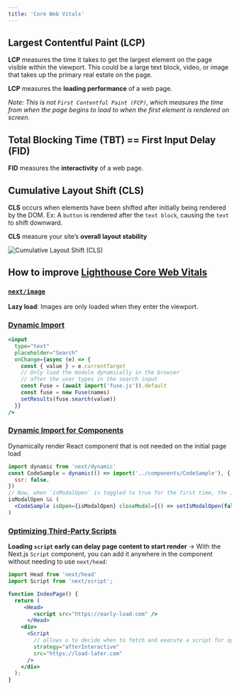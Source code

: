 ```yaml
---
title: 'Core Web Vitals'
---
```


## Largest Contentful Paint (LCP)

**LCP** measures the time it takes to get the largest element on the page visible within the viewport. This could be a large text block, video, or image that takes up the primary real estate on the page.

**LCP** measures the **loading performance** of a web page.

_Note: This is not `First Contentful Paint (FCP)`, which measures the time from when the page begins to load to when the first element is rendered on screen._

## Total Blocking Time (TBT) == First Input Delay (FID)

**FID** measures the **interactivity** of a web page.

## Cumulative Layout Shift (CLS)

**CLS** occurs when elements have been shifted after initially being rendered by the DOM. Ex: A `button` is rendered after the `text block`, causing the `text` to shift downward.

**CLS** measure your site’s **overall layout stability**

![Cumulative Layout Shift (CLS)](https://nextjs.org/static/images/learn/seo/cls-example.png)

## How to improve [Lighthouse Core Web Vitals](https://web.dev/performance-scoring/#lighthouse-8)

### [`next/image`](https://nextjs.org/docs/basic-features/image-optimization)

**Lazy load**: Images are only loaded when they enter the viewport.

### [Dynamic Import](https://nextjs.org/docs/advanced-features/dynamic-import)

```jsx
<input
  type="text"
  placeholder="Search"
  onChange={async (e) => {
    const { value } = e.currentTarget
    // Only load the module dynamically in the browser
    // after the user types in the search input
    const Fuse = (await import('fuse.js')).default
    const fuse = new Fuse(names)
    setResults(fuse.search(value))
  }}
/>
```

### [Dynamic Import for Components](https://nextjs.org/learn/seo/improve/dynamic-import-components)

Dynamically render React component that is not needed on the initial page load

```jsx
import dynamic from 'next/dynamic'
const CodeSample = dynamic(() => import('../components/CodeSample'), {
  ssr: false,
})
// Now, when `isModalOpen` is toggled to true for the first time, the JavaScript required will be requested.
isModalOpen && (
  <CodeSample isOpen={isModalOpen} closeModal={() => setIsModalOpen(false)} />
)
```

### [Optimizing Third-Party Scripts](https://nextjs.org/learn/seo/improve/third-party-scripts)

**Loading `script` early can delay page content to start render**
&rarr; With the Next.js `Script` component, you can add it anywhere in the component without needing to use `next/head`:

```jsx
import Head from 'next/head'
import Script from 'next/script';

function IndexPage() {
  return (
     <Head>
        <script src="https://early-load.com" />
      </Head>
    <div>
      <Script
        // allows u to decide when to fetch and execute a script for optimal loading.
        strategy="afterInteractive"
        src="https://load-later.com"
      />
    </div>
  );
}
```
